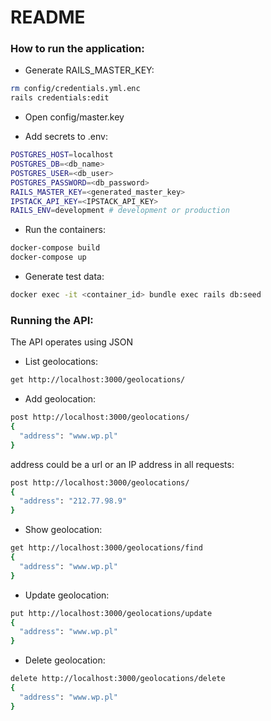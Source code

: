 # README

### How to run the application:
* Generate RAILS_MASTER_KEY:
```bash
rm config/credentials.yml.enc
rails credentials:edit
```
* Open config/master.key

* Add secrets to .env:
```bash
POSTGRES_HOST=localhost
POSTGRES_DB=<db_name>
POSTGRES_USER=<db_user>
POSTGRES_PASSWORD=<db_password>
RAILS_MASTER_KEY=<generated_master_key>
IPSTACK_API_KEY=<IPSTACK_API_KEY>
RAILS_ENV=development # development or production
```
* Run the containers:
```bash
docker-compose build
docker-compose up
```

* Generate test data:
```bash
docker exec -it <container_id> bundle exec rails db:seed
```

### Running the API:
The API operates using JSON

* List geolocations:
```bash
get http://localhost:3000/geolocations/
```

* Add geolocation:
```bash
post http://localhost:3000/geolocations/
{
  "address": "www.wp.pl"
}
```
address could be a url or an IP address in all requests:
```bash
post http://localhost:3000/geolocations/
{
  "address": "212.77.98.9"
}
```
* Show geolocation:
```bash
get http://localhost:3000/geolocations/find
{
  "address": "www.wp.pl"
}
```

* Update geolocation:
```bash
put http://localhost:3000/geolocations/update
{
  "address": "www.wp.pl"
}
```

* Delete geolocation:
```bash
delete http://localhost:3000/geolocations/delete
{
  "address": "www.wp.pl"
}
```